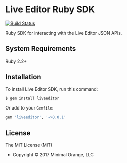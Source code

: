 # Live Editor Ruby SDK

[![Build Status](https://secure.travis-ci.org/liveeditor/liveeditor_ruby.svg?branch=master)](http://travis-ci.org/liveeditor/liveeditor_ruby)

Ruby SDK for interacting with the Live Editor JSON APIs.

## System Requirements

Ruby 2.2+

## Installation

To install Live Editor SDK, run this command:

```bash
$ gem install liveeditor
```

Or add to your `Gemfile`:

```ruby
gem 'liveeditor', '~>0.0.1'
```

## License

The MIT License (MIT)

* Copyright © 2017 Minimal Orange, LLC
